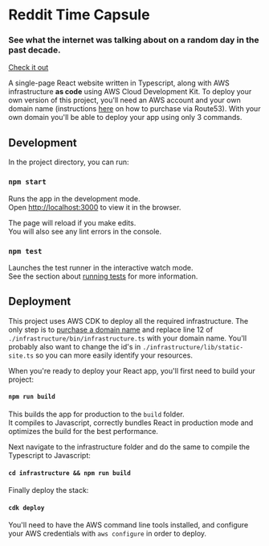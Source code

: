 # Reddit Time Capsule

### See what the internet was talking about on a random day in the past decade.

[Check it out](https://reddit-time-capsule.com/)

A single-page React website written in Typescript, along with AWS infrastructure **as code** using AWS Cloud Development Kit. To deploy your own version of this project, you'll need an AWS account and your own domain name (instructions [here](https://docs.aws.amazon.com/Route53/latest/DeveloperGuide/domain-register.html) on how to purchase via Route53). With your own domain you'll be able to deploy your app using only 3 commands.

## Development

In the project directory, you can run:

### `npm start`

Runs the app in the development mode.\
Open [http://localhost:3000](http://localhost:3000) to view it in the browser.

The page will reload if you make edits.\
You will also see any lint errors in the console.

### `npm test`

Launches the test runner in the interactive watch mode.\
See the section about [running tests](https://facebook.github.io/create-react-app/docs/running-tests) for more information.

## Deployment

This project uses AWS CDK to deploy all the required infrastructure. The only step is to [purchase a domain name](https://docs.aws.amazon.com/Route53/latest/DeveloperGuide/domain-register.html) and replace line 12 of `./infrastructure/bin/infrastructure.ts` with your domain name. You'll probably also want to change the id's in `./infrastructure/lib/static-site.ts` so you can more easily identify your resources.

When you're ready to deploy your React app, you'll first need to build your project:

#### `npm run build`

This builds the app for production to the `build` folder.\
It compiles to Javascript, correctly bundles React in production mode and optimizes the build for the best performance.

Next navigate to the infrastructure folder and do the same to compile the Typescript to Javascript:

#### `cd infrastructure && npm run build`

Finally deploy the stack:

#### `cdk deploy`

You'll need to have the AWS command line tools installed, and configure your AWS credentials with `aws configure` in order to deploy.
